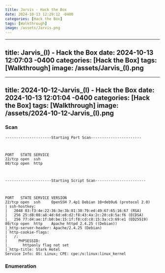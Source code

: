 ```yaml
---
title: Jarvis - Hack the Box
date: 2024-10-13 12:29:12 -0400
categories: [Hack the Box]
tags: [Walkthrough]
image: /assets/Jarvis.png
---
```

---
title: Jarvis_(I) - Hack the Box
date: 2024-10-13 12:07:03 -0400
categories: [Hack the Box]
tags: [Walkthrough]
image: /assets/Jarvis_(I).png
---
---
title: 2024-10-12-Jarvis_(I) - Hack the Box
date: 2024-10-13 12:01:04 -0400
categories: [Hack the Box]
tags: [Walkthrough]
image: /assets/2024-10-12-Jarvis_(I).png
---
### Scan
```
---------------------Starting Port Scan-----------------------



PORT   STATE SERVICE
22/tcp open  ssh
80/tcp open  http



---------------------Starting Script Scan-----------------------



PORT   STATE SERVICE VERSION
22/tcp open  ssh     OpenSSH 7.4p1 Debian 10+deb9u6 (protocol 2.0)
| ssh-hostkey: 
|   2048 03:f3:4e:22:36:3e:3b:81:30:79:ed:49:67:65:16:67 (RSA)
|   256 25:d8:08:a8:4d:6d:e8:d2:f8:43:4a:2c:20:c8:5a:f6 (ECDSA)
|_  256 77:d4:ae:1f:b0:be:15:1f:f8:cd:c8:15:3a:c3:69:e1 (ED25519)
80/tcp open  http    Apache httpd 2.4.25 ((Debian))
|_http-server-header: Apache/2.4.25 (Debian)
| http-cookie-flags: 
|   /: 
|     PHPSESSID: 
|_      httponly flag not set
|_http-title: Stark Hotel
Service Info: OS: Linux; CPE: cpe:/o:linux:linux_kernel
```
### Enumeration
